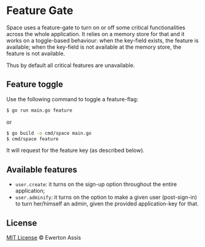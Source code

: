 # Feature Gate

Space uses a feature-gate to turn on or off some critical functionalities across the whole application. It relies on a memory store for that and it works on a toggle-based behaviour: when the key-field exists, the feature is available; when the key-field is not available at the memory store, the feature is not available.

Thus by default all critical features are unavailable.

## Feature toggle

Use the following command to toggle a feature-flag:

```sh
$ go run main.go feature
```

or

```sh
$ go build -o cmd/space main.go
$ cmd/space feature
```

It will request for the feature key (as described below).

## Available features

- `user.create`: it turns on the sign-up option throughout the entire application;
- `user.adminify`: it turns on the option to make a given user (post-sign-in) to turn her/himself an admin, given the provided application-key for that.

## License

[MIT License](http://earaujoassis.mit-license.org/) &copy; Ewerton Assis
